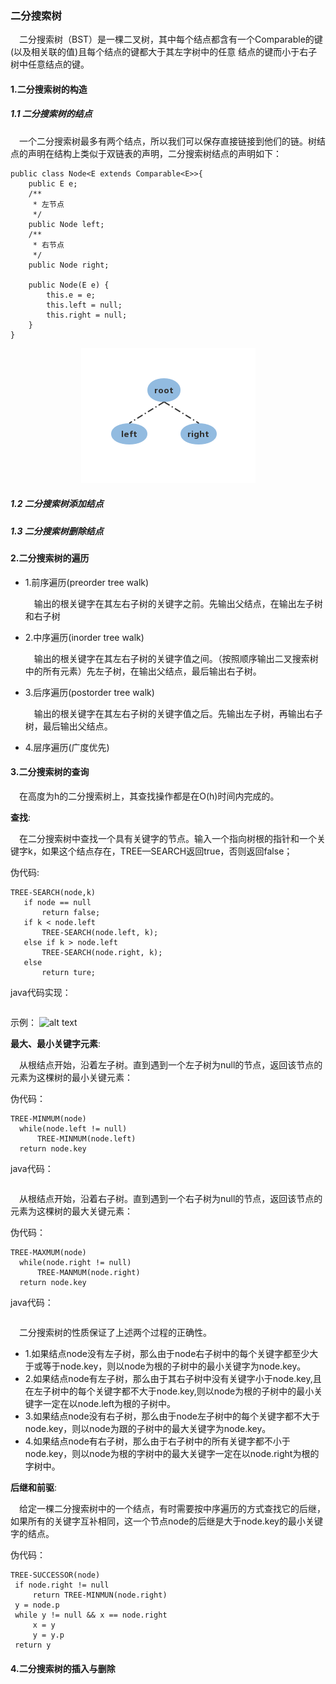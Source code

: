 ### 二分搜索树
 &ensp;&ensp;二分搜索树（BST）是一棵二叉树，其中每个结点都含有一个Comparable的键(以及相关联的值)且每个结点的键都大于其左字树中的任意
 结点的键而小于右子树中任意结点的键。
#### 1.二分搜索树的构造
##### 1.1 二分搜索树的结点
&ensp;&ensp;一个二分搜索树最多有两个结点，所以我们可以保存直接链接到他们的链。树结点的声明在结构上类似于双链表的声明，二分搜索树结点的声明如下：
```
public class Node<E extends Comparable<E>>{
    public E e;
    /**
     * 左节点
     */
    public Node left;
    /**
     * 右节点
     */
    public Node right;

    public Node(E e) {
        this.e = e;
        this.left = null;
        this.right = null;
    }
}
```

<div align="center">
     <img src="https://github.com/FunCheney/data-structure/blob/master/src/main/java/com/fchen/datastructure/tree/image/node.jpg">
  </div>
  
##### 1.2 二分搜索树添加结点

  
##### 1.3 二分搜索树删除结点
  
#### 2.二分搜索树的遍历
* 1.前序遍历(preorder tree walk)

   &ensp;&ensp;输出的根关键字在其左右子树的关键字之前。先输出父结点，在输出左子树和右子树
* 2.中序遍历(inorder tree walk)

   &ensp;&ensp;输出的根关键字在其左右子树的关键字值之间。（按照顺序输出二叉搜索树中的所有元素）先左子树，在输出父结点，最后输出右子树。
* 3.后序遍历(postorder tree walk)

   &ensp;&ensp;输出的根关键字在其左右子树的关键字值之后。先输出左子树，再输出右子树，最后输出父结点。

* 4.层序遍历(广度优先)

 #### 3.二分搜索树的查询
 &ensp;&ensp;在高度为h的二分搜索树上，其查找操作都是在O(h)时间内完成的。
 
**查找**:
 
 &ensp;&ensp;在二分搜索树中查找一个具有关键字的节点。输入一个指向树根的指针和一个关键字k，如果这个结点存在，TREE—SEARCH返回true，否则返回false；
 
 伪代码:
 ```$xslt
TREE-SEARCH(node,k)
    if node == null
        return false;
    if k < node.left
        TREE-SEARCH(node.left, k);
    else if k > node.left
        TREE-SEARCH(node.right, k);
    else 
        return ture; 
```
 java代码实现：
 ```$xslt

```
示例：
 ![alt text](./linkedlist/data-mapper.png "Data Mapper")
 
 **最大、最小关键字元素**:
 
 &ensp;&ensp;从根结点开始，沿着左子树。直到遇到一个左子树为null的节点，返回该节点的元素为这棵树的最小关键元素：
 
 伪代码：
 ```$xslt
TREE-MINMUM(node)
   while(node.left != null)
       TREE-MINMUM(node.left)
   return node.key
```
java代码：
```$xslt

```
&ensp;&ensp;从根结点开始，沿着右子树。直到遇到一个右子树为null的节点，返回该节点的元素为这棵树的最大关键元素：

 伪代码：
 ```$xslt
TREE-MAXMUM(node)
   while(node.right != null)
       TREE-MANMUM(node.right)
   return node.key
```
java代码：
```$xslt

```

&ensp;&ensp;二分搜索树的性质保证了上述两个过程的正确性。
*  1.如果结点node没有左子树，那么由于node右子树中的每个关键字都至少大于或等于node.key，则以node为根的子树中的最小关键字为node.key。
*  2.如果结点node有左子树，那么由于其右子树中没有关键字小于node.key,且在左子树中的每个关键字都不大于node.key,则以node为根的子树中的最小关键字一定在以node.left为根的子树中。
*  3.如果结点node没有右子树，那么由于node左子树中的每个关键字都不大于node.key，则以node为跟的子树中的最大关键字为node.key。
*  4.如果结点node有右子树，那么由于右子树中的所有关键字都不小于node.key，则以node为根的字树中的最大关键字一定在以node.right为根的字树中。

**后继和前驱**:

 &ensp;&ensp;给定一棵二分搜索树中的一个结点，有时需要按中序遍历的方式查找它的后继，如果所有的关键字互补相同，这一个节点node的后继是大于node.key的最小关键字的结点。
 
 伪代码：
 ```
TREE-SUCCESSOR(node)
  if node.right != null
      return TREE-MINMUN(node.right)
  y = node.p
  while y != null && x == node.right
      x = y
      y = y.p
  return y
```
 #### 4.二分搜索树的插入与删除
 

